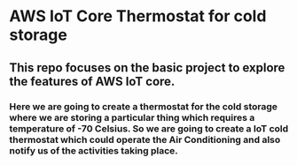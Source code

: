 # AWS IoT Core Thermostat for cold storage

## This repo focuses on the basic project to explore the features of AWS IoT core. 
### Here we are going to create a thermostat for the cold storage where we are storing a particular thing which requires a temperature of -70 Celsius. So we are going to create a IoT cold thermostat which could operate the Air Conditioning and also notify us of the activities taking place.
